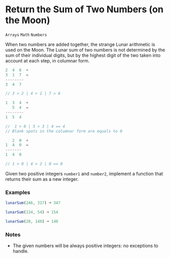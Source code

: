 # Return the Sum of Two Numbers (on the Moon)

`Arrays` `Math` `Numbers`

When two numbers are added together, the strange Lunar arithmetic is used on the Moon. The Lunar sum of two numbers is not determined by the sum of their individual digits, but by the highest digit of the two taken into account at each step, in columnar form.

```js
2  4  6  +
3  1  7  =
--------
3  4  7

// 3 > 2 | 4 > 1 | 7 > 6

1  3  4  +
   5  4  =
--------
1  5  4

//  1 > 0 | 5 > 3 | 4 == 4
// Blank spots in the columnar form are equals to 0

   2  0  +
1  4  0  =
-------
1  4  0

// 1 > 0 | 4 > 2 | 0 == 0
```

Given two positive integers `number1` and `number2`, implement a function that returns their sum as a new integer.

### Examples

```js
lunarSum(246, 317) ➞ 347

lunarSum(134, 54) ➞ 154

lunarSum(20, 140) ➞ 140
```

### Notes

- The given numbers will be always positive integers: no exceptions to handle.
